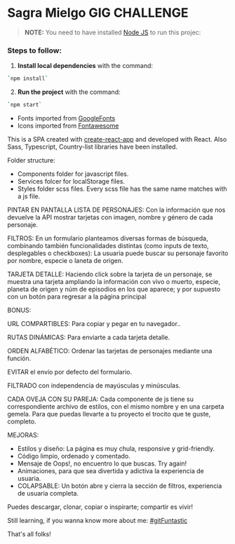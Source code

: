 # Sagra Mielgo GIG CHALLENGE

> **NOTE:** You need to have installed [Node JS](https://nodejs.org/) to run this projec:

### Steps to follow:

1. **Install local dependencies** with the command:

```bash
`npm install`
```

2. **Run the project** with the command:

```bash
`npm start`
```

- Fonts imported from [GoogleFonts](https://fonts.google.com/)
- Icons imported from [Fontawesome](https://fontawesome.com/)

This is a SPA created with [create-react-app](https://create-react-app.dev/) and developed with React.
Also Sass, Typescript, Country-list libraries have been installed.

Folder structure:

- Components folder for javascript files.
- Services folcer for localStorage files.
- Styles folder scss files. Every scss file has the same name matches with a js file.

PINTAR EN PANTALLA LISTA DE PERSONAJES: Con la información que nos devuelve la API mostrar tarjetas con imagen, nombre y género de cada personaje.

FILTROS: En un formulario planteamos diversas formas de búsqueda, combinando también funcionalidades distintas (como inputs de texto, desplegables o checkboxes):
La usuaria puede buscar su personaje favorito por nombre, especie o laneta de origen.

TARJETA DETALLE: Haciendo click sobre la tarjeta de un personaje, se muestra una tarjeta ampliando la información con vivo o muerto, especie, planeta de origen y núm de episodios en los que aparece; y por supuesto con un botón para regresar a la página principal

BONUS:

URL COMPARTIBLES: Para copiar y pegar en tu navegador..

RUTAS DINÁMICAS: Para enviarte a cada tarjeta detalle.

ORDEN ALFABÉTICO: Ordenar las tarjetas de personajes mediante una función.

EVITAR el envío por defecto del formulario.

FILTRADO con independencia de mayúsculas y minúsculas.

CADA OVEJA CON SU PAREJA: Cada componente de js tiene su correspondiente archivo de estilos, con el mismo nombre y en una carpeta gemela. Para que puedas llevarte a tu proyecto el trocito que te guste, completo.

MEJORAS:

- Estilos y diseño: La página es muy chula, responsive y grid-friendly.
- Código limpio, ordenado y comentado.
- Mensaje de Oops!, no encuentro lo que buscas. Try again!
- Animaciones, para que sea divertida y adictiva la experiencia de usuaria.
- COLAPSABLE: Un botón abre y cierra la sección de filtros, experiencia de usuaria completa.

Puedes descargar, clonar, copiar o inspirarte; compartir es vivir!

Still learning, if you wanna know more about me:
[#gitFuntastic](https://github.com/Sagramielgo)

That's all folks!

```

```
